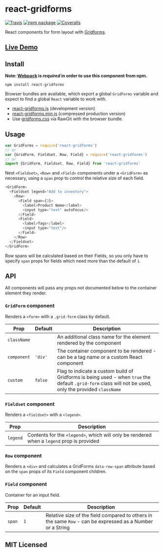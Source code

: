 # react-gridforms

[![Travis][build-badge]][build]
[![npm package][npm-badge]][npm]
[![Coveralls][coveralls-badge]][coveralls]

React components for form layout with [Gridforms](https://github.com/kumailht/gridforms).

## [Live Demo](http://insin.github.io/react-gridforms/)

## Install

**Note: [Webpack](http://webpack.github.io/) is _required_ in order to use this component from npm.**

```
npm install react-gridforms
```

Browser bundles are available, which export a global `GridForms` variable and expect to find a global ``React`` variable to work with.

* [react-gridforms.js](https://unpkg.com/react-gridforms/umd/react-gridforms.js) (development version)
* [react-gridforms.min.js](https://unpkg.com/react-gridforms/umd/react-gridforms.min.js) (compressed production version)
* Use [gridforms.css](https://cdn.rawgit.com/kumailht/gridforms/master/gridforms/gridforms.css) via RawGit with the browser bundle.

## Usage

```javascript
var GridForms = require('react-gridforms')
// or
var {GridForm, Fieldset, Row, Field} = require('react-gridforms')
// or
import {GridForm, Fieldset, Row, Field} from 'react-gridforms'
```

Nest `<Fieldset>`, `<Row>` and `<Field>` components under a `<GridForm>` as necessary, using a `span` prop to control the relative size of each field.

```js
<GridForm>
  <Fieldset legend="Add to inventory">
    <Row>
      <Field span={3}>
        <label>Product Name</label>
        <input type="text" autoFocus/>
      </Field>
      <Field>
        <label>Tags</label>
        <input type="text"/>
      </Field>
    </Row>
  </Fieldset>
</GridForm>
```

Row spans will be calculated based on their Fields, so you only have to specify `span` props for fields which need more than the default of `1`.

## API

All components will pass any props not documented below to the container element they render.

### `GridForm` component

Renders a `<form>` with a `.grid-form` class by default.

Prop | Default | Description
---- | ------- | -----------
`className` | | An additional class name for the element rendered by the component
`component` | `'div'` | The container component to be rendered - can be a tag name or a custom React component
`custom` | `false` | Flag to indicate a custom build of Gridforms is being used - when `true` the default `.grid-form` class will not be used, only the provided `className`

### `Fieldset` component

Renders a `<fieldset>` with a `<legend>`.

Prop | Description
---- | -----------
`legend` | Contents for the `<legend>`, which will only be rendered when a `legend` prop is provided

### `Row` component

Renders a `<div>` and calculates a GridForms `data-row-span` attribute based on the `span` props of its `Field` component children.

### `Field` component

Container for an input field.

Prop | Default | Description
---- | ------- | -----------
`span` | `1` | Relative size of the field compared to others in the same `Row` - can be expressed as a Number or a String

## MIT Licensed

[build-badge]: https://img.shields.io/travis/insin/react-gridforms/master.svg?style=flat-square
[build]: https://travis-ci.org/insin/react-gridforms

[npm-badge]: https://img.shields.io/npm/v/react-gridforms.svg?style=flat-square
[npm]: https://www.npmjs.org/package/react-gridforms

[coveralls-badge]: https://img.shields.io/coveralls/insin/react-gridforms/master.svg?style=flat-square
[coveralls]: https://coveralls.io/github/insin/react-gridforms
